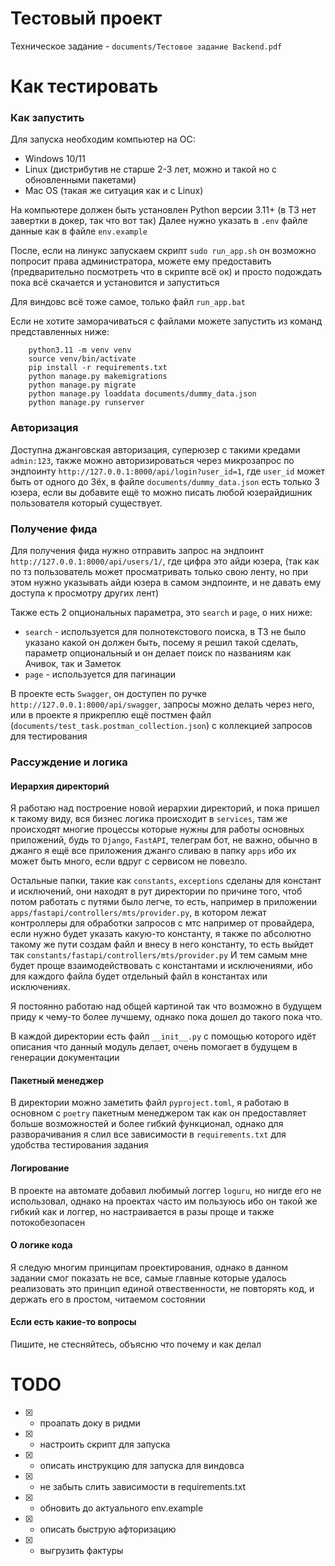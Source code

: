# Тестовый проект

Техническое задание - `documents/Тестовое задание Backend.pdf`

# Как тестировать

### Как запустить

Для запуска необходим компьютер на ОС:
* Windows 10/11
* Linux (дистрибутив не старше 2-3 лет, можно и такой но с обновленными пакетами)
* Mac OS (такая же ситуация как и с Linux)

На компьютере должен быть установлен Python версии 3.11+ (в ТЗ нет завертки в докер, так что вот так)
Далее нужно указать в `.env` файле данные как в файле `env.example`

После, если на линукс запускаем скрипт `sudo run_app.sh` он возможно попросит права администратора, 
можете ему предоставить (предварительно посмотреть что в скрипте всё ок)
и просто подождать пока всё скачается и установится и запуститься

Для виндовс всё тоже самое, только файл `run_app.bat`

Если не хотите заморачиваться с файлами можете запустить из команд представленных ниже:

```
    python3.11 -m venv venv
    source venv/bin/activate
    pip install -r requirements.txt
    python manage.py makemigrations
    python manage.py migrate
    python manage.py loaddata documents/dummy_data.json
    python manage.py runserver
```


### Авторизация

Доступна джанговская авторизация, суперюзер с такими кредами `admin:123`, 
также можно авторизироваться через микрозапрос по эндпоинту `http://127.0.0.1:8000/api/login?user_id=1`, 
где `user_id` может быть от одного до 3ёх, в файле `documents/dummy_data.json` есть только 3 юзера, если вы добавите ещё
то можно писать любой юзерайдишник пользователя который существует.

### Получение фида

Для получения фида нужно отправить запрос на эндпоинт `http://127.0.0.1:8000/api/users/1/`, 
где цифра это айди юзера, (так как по тз пользователь может просматривать только свою ленту, 
но при этом нужно указывать айди юзера в самом эндпоинте, и не давать ему доступа к просмотру других лент)

Также есть 2 опциональных параметра, это `search` и `page`, о них ниже:
* `search` - используется для полнотекстового поиска, в ТЗ не было указано какой он должен быть, 
    посему я решил такой сделать, параметр опциональный и он делает поиск по названиям как Ачивок, так и 
    Заметок
* `page` - используется для пагинации

В проекте есть `Swagger`, он доступен по ручке `http://127.0.0.1:8000/api/swagger`, 
запросы можно делать через него, или в проекте я прикреплю ещё постмен файл (`documents/test_task.postman_collection.json`) с коллекцией 
запросов для тестирования


### Рассуждение и логика

#### Иерархия директорий
Я работаю над построение новой иерархии директорий, и пока пришел к такому виду, вся бизнес логика происходит в `services`, 
там же происходят многие процессы которые нужны для работы основных приложений, будь то `Django`, `FastAPI`, телеграм бот, не важно, 
обычно в джанго я ещё все приложения джанго сливаю в папку `apps` ибо их может быть много, если вдруг с сервисом не повезло.

Остальные папки, такие как `constants`, `exceptions` сделаны для констант и исключений, они находят в рут директории по причине того,
чтоб потом работать с путями было легче, то есть, например в приложении `apps/fastapi/controllers/mts/provider.py`, в котором лежат
контроллеры для обработки запросов с мтс например от провайдера, если нужно будет указать какую-то константу, 
я также по абсолютно такому же пути создам файл и внесу в него константу, то есть выйдет так `constants/fastapi/controllers/mts/provider.py`
И тем самым мне будет проще взаимодействовать с константами и исключениями, ибо для каждого файла будет отдельный файл в константах или исключениях.

Я постоянно работаю над общей картиной так что возможно в будущем приду к чему-то более лучшему, однако пока дошел до такого пока что.

В каждой директории есть файл `__init__.py` c помощью которого идёт описания что данный модуль делает, 
очень помогает в будущем в генерации документации

#### Пакетный менеджер

В директории можно заметить файл `pyproject.toml`, я работаю в основном с `poetry` пакетным менеджером так как он предоставляет больше возможностей
и более гибкий функционал, однако для разворачивания я слил все зависимости в `requirements.txt` для удобства тестирования задания

#### Логирование

В проекте на автомате добавил любимый логгер `loguru`, но нигде его не использовал, однако на проектах часто им пользуюсь ибо он такой же
гибкий как и логгер, но настраивается в разы проще и также потокобезопасен

#### О логике кода

Я следую многим принципам проектирования, однако в данном задании смог показать не все, самые главные которые удалось реализовать это
принцип единой отвественности, не повторять код, и держать его в простом, читаемом состоянии

#### Если есть какие-то вопросы

Пишите, не стесняйтесь, объясню что почему и как делал


# TODO

* [x] - проапать доку в ридми
* [x] - настроить скрипт для запуска
* [x] - описать инструкцию для запуска для виндовса
* [x] - не забыть слить зависимости в requirements.txt
* [x] - обновить до актуального env.example
* [x] - описать быструю афторизацию
* [x] - выгрузить фактуры
